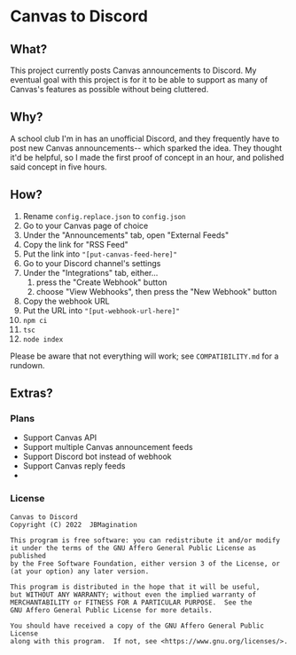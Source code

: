 # Canvas to Discord
## What?
This project currently posts Canvas announcements to Discord. My eventual goal with this project is for it to be able to support as many of Canvas's features as possible without being cluttered.

## Why?
A school club I'm in has an unofficial Discord, and they frequently have to post new Canvas announcements-- which sparked the idea. They thought it'd be helpful, so I made the first proof of concept in an hour, and polished said concept in five hours.

## How?
1. Rename `config.replace.json` to `config.json`
2. Go to your Canvas page of choice
3. Under the "Announcements" tab, open "External Feeds"
4. Copy the link for "RSS Feed"
5. Put the link into `"[put-canvas-feed-here]"`
6. Go to your Discord channel's settings
7. Under the "Integrations" tab, either...
    1. press the "Create Webhook" button
    2. choose "View Webhooks", then press the "New Webhook" button
8. Copy the webhook URL
9. Put the URL into `"[put-webhook-url-here]"`
10. `npm ci`
11. `tsc`
12. `node index`

Please be aware that not everything will work; see `COMPATIBILITY.md` for a rundown.

## Extras?
### Plans
* Support Canvas API
* Support multiple Canvas announcement feeds
* Support Discord bot instead of webhook
* Support Canvas reply feeds
* 

### License
    Canvas to Discord
    Copyright (C) 2022  JBMagination

    This program is free software: you can redistribute it and/or modify
    it under the terms of the GNU Affero General Public License as published
    by the Free Software Foundation, either version 3 of the License, or
    (at your option) any later version.

    This program is distributed in the hope that it will be useful,
    but WITHOUT ANY WARRANTY; without even the implied warranty of
    MERCHANTABILITY or FITNESS FOR A PARTICULAR PURPOSE.  See the
    GNU Affero General Public License for more details.

    You should have received a copy of the GNU Affero General Public License
    along with this program.  If not, see <https://www.gnu.org/licenses/>.
